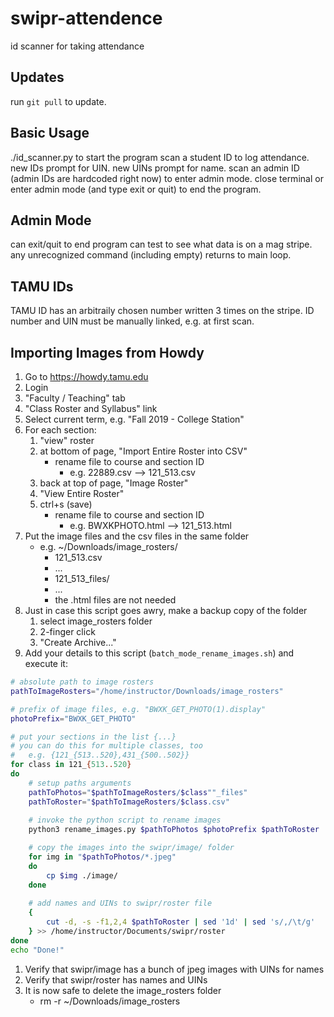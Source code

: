 # swipr-attendence
id scanner for taking attendance

## Updates
run `git pull` to update.

## Basic Usage
./id_scanner.py to start the program
scan a student ID to log attendance.  new IDs prompt for UIN.
new UINs prompt for name.
scan an admin ID (admin IDs are hardcoded right now) to enter admin mode.
close terminal or enter admin mode (and type exit or quit) to end the program.

## Admin Mode
can exit/quit to end program
can test to see what data is on a mag stripe.
any unrecognized command (including empty) returns to main loop.

## TAMU IDs
TAMU ID has an arbitraily chosen number written 3 times on the stripe.
ID number and UIN must be manually linked, e.g. at first scan.

## Importing Images from Howdy
1. Go to https://howdy.tamu.edu
1. Login
1. "Faculty / Teaching" tab
1. "Class Roster and Syllabus" link
1. Select current term, e.g. "Fall 2019 - College Station"
1. For each section:
    1. "view" roster
    1. at bottom of page, "Import Entire Roster into CSV"
       * rename file to course and section ID
         * e.g. 22889.csv --> 121_513.csv
    1. back at top of page, "Image Roster"
    1. "View Entire Roster"
    1. ctrl+s (save)
       * rename file to course and section ID
         * e.g. BWXKPHOTO.html --> 121_513.html
1. Put the image files and the csv files in the same folder
   * e.g. ~/Downloads/image_rosters/
     * 121_513.csv
     * ...
     * 121\_513\_files/
     * ...
     * the .html files are not needed
1. Just in case this script goes awry, make a backup copy of the folder
    1. select image_rosters folder
    1. 2-finger click
    1. "Create Archive..."
1. Add your details to this script (`batch_mode_rename_images.sh`) and execute it:
```bash
# absolute path to image rosters
pathToImageRosters="/home/instructor/Downloads/image_rosters"

# prefix of image files, e.g. "BWXK_GET_PHOTO(1).display"
photoPrefix="BWXK_GET_PHOTO"

# put your sections in the list {...}
# you can do this for multiple classes, too
#   e.g. {121_{513..520},431_{500..502}}
for class in 121_{513..520}
do
    # setup paths arguments
    pathToPhotos="$pathToImageRosters/$class""_files"
    pathToRoster="$pathToImageRosters/$class.csv"
    
    # invoke the python script to rename images
    python3 rename_images.py $pathToPhotos $photoPrefix $pathToRoster

    # copy the images into the swipr/image/ folder 
    for img in "$pathToPhotos/*.jpeg"
    do
        cp $img ./image/
    done
    
    # add names and UINs to swipr/roster file
    {
        cut -d, -s -f1,2,4 $pathToRoster | sed '1d' | sed 's/,/\t/g'
    } >> /home/instructor/Documents/swipr/roster
done
echo "Done!"
```
1. Verify that swipr/image has a bunch of jpeg images with UINs for names
1. Verify that swipr/roster has names and UINs
1. It is now safe to delete the image_rosters folder
   * rm -r ~/Downloads/image_rosters